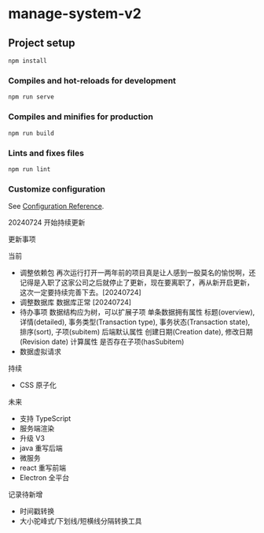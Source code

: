 # manage-system-v2

## Project setup

```
npm install
```

### Compiles and hot-reloads for development

```
npm run serve
```

### Compiles and minifies for production

```
npm run build
```

### Lints and fixes files

```
npm run lint
```

### Customize configuration

See [Configuration Reference](https://cli.vuejs.org/config/).

20240724 开始持续更新

更新事项

当前

- 调整依赖包 再次运行打开一两年前的项目真是让人感到一股莫名的愉悦啊，还记得是入职了这家公司之后就停止了更新，现在要离职了，再从新开启更新，这次一定要持续完善下去。[20240724]
- 调整数据库 数据库正常 [20240724]
- 待办事项
  数据结构应为树，可以扩展子项
  单条数据拥有属性 标题(overview), 详情(detailed), 事务类型(Transaction type), 事务状态(Transaction state), 排序(sort), 子项(subitem)
  后端默认属性 创建日期(Creation date), 修改日期(Revision date)
  计算属性 是否存在子项(hasSubitem)
- 数据虚拟请求

持续

- CSS 原子化

未来

- 支持 TypeScript
- 服务端渲染
- 升级 V3
- java 重写后端
- 微服务
- react 重写前端
- Electron 全平台

记录待新增

- 时间戳转换
- 大小驼峰式/下划线/短横线分隔转换工具
